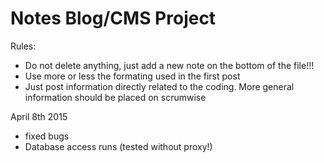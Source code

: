 # Notes Blog/CMS Project

Rules: 
 - Do not delete anything, just add a new note on the bottom of the file!!!
 - Use more or less the formating used in the first post
 - Just post information directly related to the coding. More general information should be placed on scrumwise


April 8th 2015
- fixed bugs
- Database access runs (tested without proxy!)



